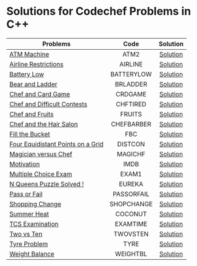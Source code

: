# Solutions for Codechef Problems in C++

| Problems                                                                                 |    Code    |                               Solution                                |
| ---------------------------------------------------------------------------------------- | :--------: | :-------------------------------------------------------------------: |
| [ATM Machine](https://www.codechef.com/problems/ATM2)                                    |    ATM2    |                [Solution](/problems/ATM%20Machine.cpp)                |
| [Airline Restrictions](https://www.codechef.com/problems/AIRLINE)                        |  AIRLINE   |           [Solution](/problems/Airline%20Restrictions.cpp)            |
| [Battery Low](https://www.codechef.com/problems/BATTERYLOW)                              | BATTERYLOW |                [Solution](/problems/Battery%20Low.cpp)                |
| [Bear and Ladder](https://www.codechef.com/problems/BRLADDER)                            |  BRLADDER  |             [Solution](/problems/Bear%20and%20Ladder.cpp)             |
| [Chef and Card Game](https://www.codechef.com/problems/CRDGAME)                          |  CRDGAME   |          [Solution](/problems/Chef%20and%20Card%20Game.cpp)           |
| [Chef and Difficult Contests](https://www.codechef.com/problems/CHFTIRED)                |  CHFTIRED  |      [Solution](/problems/Chef%20and%20Difficult%20Contests.cpp)      |
| [Chef and Fruits](https://www.codechef.com/problems/FRUITS)                              |   FRUITS   |             [Solution](/problems/Chef%20and%20Fruits.cpp)             |
| [Chef and the Hair Salon](https://www.codechef.com/problems/CHEFBARBER)                  | CHEFBARBER |       [Solution](/problems/Chef%20and%20the%20Hair%20Salon.cpp)       |
| [Fill the Bucket](https://www.codechef.com/problems/FBC)                                 |    FBC     |             [Solution](/problems/Fill%20the%20Bucket.cpp)             |
| [Four Equidistant Points on a Grid](https://www.codechef.com/LTIME105A/problems/DISTCON) |  DISTCON   | [Solution](/problems/Four%20Equidistant%20Points%20on%20a%20Grid.cpp) |
| [Magician versus Chef](https://www.codechef.com/problems/MAGICHF)                        |  MAGICHF   |          [Solution](/problems/Magician%20versus%20Chef.cpp)           |
| [Motivation](https://www.codechef.com/problems/IMDB)                                     |    IMDB    |                 [Solution](/problems/Motivation.cpp)                  |
| [Multiple Choice Exam](https://www.codechef.com/problems/EXAM1)                          |   EXAM1    |          [Solution](/problems/Multiple%20Choice%20Exam.cpp)           |
| [N Queens Puzzle Solved !](https://www.codechef.com/problems/EUREKA)                     |   EUREKA   |        [Solution](/problems/N%20Queens%20Puzzle%20Solved.cpp)         |
| [Pass or Fail](https://www.codechef.com/problems/PASSORFAIL)                             | PASSORFAIL |              [Solution](/problems/Pass%20or%20Fail.cpp)               |
| [Shopping Change](https://www.codechef.com/problems/SHOPCHANGE)                          | SHOPCHANGE |              [Solution](/problems/Shopping%20Change.cpp)              |
| [Summer Heat](https://www.codechef.com/problems/COCONUT)                                 |  COCONUT   |                [Solution](/problems/Summer%20Heat.cpp)                |
| [TCS Examination](https://www.codechef.com/problems/EXAMTIME)                            |  EXAMTIME  |              [Solution](/problems/TCS%20Examination.cpp)              |
| [Two vs Ten](https://www.codechef.com/problems/TWOVSTEN)                                 |  TWOVSTEN  |               [Solution](/problems/Two%20vs%20Ten.cpp)                |
| [Tyre Problem](https://www.codechef.com/problems/TYRE)                                   |    TYRE    |               [Solution](/problems/Tyre%20problem.cpp)                |
| [Weight Balance ](https://www.codechef.com/problems/WEIGHTBL)                            |  WEIGHTBL  |              [Solution](/problems/Weight%20Balance.cpp)               |



<!-- | []()                                                                    |            |                   [Solution](/problems)                   | -->